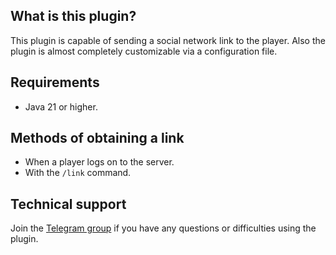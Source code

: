 ## What is this plugin?
This plugin is capable of sending a social network link to the player. Also the plugin is almost completely customizable via a configuration file.
## Requirements
- Java 21 or higher.
## Methods of obtaining a link
- When a player logs on to the server.
- With the ``/link`` command.
## Technical support
Join the [Telegram group](https://t.me/+lycdUYNzLLQ5OGMy) if you have any questions or difficulties using the plugin.

